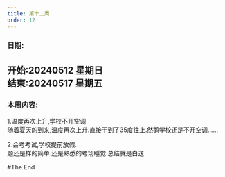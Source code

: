 ```yaml
---
title: 第十二周
order: 12
---
```


### 日期:  
**开始:20240512 星期日**  
**结束:20240517 星期五**  
---

### 本周内容:  

1.温度再次上升,学校不开空调  
随着夏天的到来,温度再次上升.直接干到了35度往上.然鹅学校还是不开空调......  

2.会考考试,学校提前放假.  
题还是样的简单.还是熟悉的考场睡觉.总结就是白送.  

#The End  